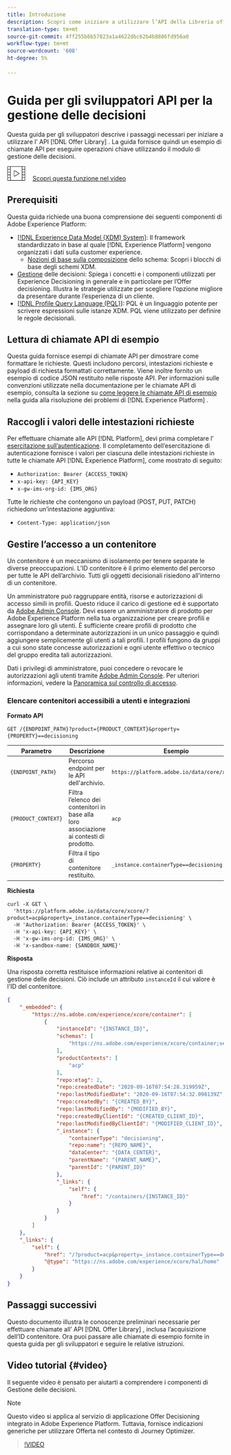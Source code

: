 ```yaml
---
title: Introduzione
description: Scopri come iniziare a utilizzare l’API della Libreria offerte per eseguire operazioni chiave utilizzando il motore di gestione delle decisioni.
translation-type: tm+mt
source-git-commit: 4ff255b6b57823a1a4622dbc62b4b8886fd956a0
workflow-type: tm+mt
source-wordcount: '608'
ht-degree: 5%

---
```


# Guida per gli sviluppatori API per la gestione delle decisioni

Questa guida per gli sviluppatori descrive i passaggi necessari per iniziare a utilizzare l’ API [!DNL Offer Library] . La guida fornisce quindi un esempio di chiamate API per eseguire operazioni chiave utilizzando il modulo di gestione delle decisioni.

![](../assets/do-not-localize/how-to-video.png) [Scopri questa funzione nel video](#video)

## Prerequisiti

Questa guida richiede una buona comprensione dei seguenti componenti di Adobe Experience Platform:

* [[!DNL Experience Data Model (XDM) System]](https://docs.adobe.com/content/help/it-IT/experience-platform/xdm/home.html): Il framework standardizzato in base al quale  [!DNL Experience Platform] vengono organizzati i dati sulla customer experience.
   * [Nozioni di base sulla composizione](https://docs.adobe.com/content/help/en/experience-platform/xdm/schema/composition.html) dello schema: Scopri i blocchi di base degli schemi XDM.
* [Gestione](../../../using/offers/get-started/starting-offer-decisioning.md) delle decisioni: Spiega i concetti e i componenti utilizzati per Experience Decisioning in generale e in particolare per l’Offer decisioning. Illustra le strategie utilizzate per scegliere l’opzione migliore da presentare durante l’esperienza di un cliente.
* [[!DNL Profile Query Language (PQL)]](https://docs.adobe.com/content/help/en/experience-platform/segmentation/pql/overview.html): PQL è un linguaggio potente per scrivere espressioni sulle istanze XDM. PQL viene utilizzato per definire le regole decisionali.

## Lettura di chiamate API di esempio

Questa guida fornisce esempi di chiamate API per dimostrare come formattare le richieste. Questi includono percorsi, intestazioni richieste e payload di richiesta formattati correttamente. Viene inoltre fornito un esempio di codice JSON restituito nelle risposte API. Per informazioni sulle convenzioni utilizzate nella documentazione per le chiamate API di esempio, consulta la sezione su [come leggere le chiamate API di esempio](https://docs.adobe.com/content/help/en/experience-platform/landing/troubleshooting.html#how-do-i-format-an-api-request) nella guida alla risoluzione dei problemi di [!DNL Experience Platform] .

## Raccogli i valori delle intestazioni richieste

Per effettuare chiamate alle API [!DNL Platform], devi prima completare l’ [esercitazione sull’autenticazione](https://docs.adobe.com/content/help/en/experience-platform/tutorials/authentication.html). Il completamento dell’esercitazione di autenticazione fornisce i valori per ciascuna delle intestazioni richieste in tutte le chiamate API [!DNL Experience Platform], come mostrato di seguito:

* `Authorization: Bearer {ACCESS_TOKEN}`
* `x-api-key: {API_KEY}`
* `x-gw-ims-org-id: {IMS_ORG}`

Tutte le richieste che contengono un payload (POST, PUT, PATCH) richiedono un’intestazione aggiuntiva:

* `Content-Type: application/json`

## Gestire l’accesso a un contenitore

Un contenitore è un meccanismo di isolamento per tenere separate le diverse preoccupazioni. L’ID contenitore è il primo elemento del percorso per tutte le API dell’archivio. Tutti gli oggetti decisionali risiedono all&#39;interno di un contenitore.

Un amministratore può raggruppare entità, risorse e autorizzazioni di accesso simili in profili. Questo riduce il carico di gestione ed è supportato da [Adobe Admin Console](https://adminconsole.adobe.com/). Devi essere un amministratore di prodotto per Adobe Experience Platform nella tua organizzazione per creare profili e assegnare loro gli utenti. È sufficiente creare profili di prodotto che corrispondano a determinate autorizzazioni in un unico passaggio e quindi aggiungere semplicemente gli utenti a tali profili. I profili fungono da gruppi a cui sono state concesse autorizzazioni e ogni utente effettivo o tecnico del gruppo eredita tali autorizzazioni.

Dati i privilegi di amministratore, puoi concedere o revocare le autorizzazioni agli utenti tramite [Adobe Admin Console](https://adminconsole.adobe.com/). Per ulteriori informazioni, vedere la [Panoramica sul controllo di accesso](https://docs.adobe.com/content/help/it-IT/experience-platform/access-control/home.html).

### Elencare contenitori accessibili a utenti e integrazioni

**Formato API**

```http
GET /{ENDPOINT_PATH}?product={PRODUCT_CONTEXT}&property={PROPERTY}==decisioning
```

| Parametro | Descrizione | Esempio |
| --------- | ----------- | ------- |
| `{ENDPOINT_PATH}` | Percorso endpoint per le API dell&#39;archivio. | `https://platform.adobe.io/data/core/xcore/` |
| `{PRODUCT_CONTEXT}` | Filtra l’elenco dei contenitori in base alla loro associazione ai contesti di prodotto. | `acp` |
| `{PROPERTY}` | Filtra il tipo di contenitore restituito. | `_instance.containerType==decisioning` |

**Richiesta**

```shell
curl -X GET \
  'https://platform.adobe.io/data/core/xcore/?product=acp&property=_instance.containerType==decisioning' \
  -H 'Authorization: Bearer {ACCESS_TOKEN}' \
  -H 'x-api-key: {API_KEY}' \
  -H 'x-gw-ims-org-id: {IMS_ORG}' \
  -H 'x-sandbox-name: {SANDBOX_NAME}'
```

**Risposta**

Una risposta corretta restituisce informazioni relative ai contenitori di gestione delle decisioni. Ciò include un attributo `instanceId` il cui valore è l&#39;ID del contenitore.

```json
{
    "_embedded": {
        "https://ns.adobe.com/experience/xcore/container": [
            {
                "instanceId": "{INSTANCE_ID}",
                "schemas": [
                    "https://ns.adobe.com/experience/xcore/container;version=0.5"
                ],
                "productContexts": [
                    "acp"
                ],
                "repo:etag": 2,
                "repo:createdDate": "2020-09-16T07:54:28.319959Z",
                "repo:lastModifiedDate": "2020-09-16T07:54:32.098139Z",
                "repo:createdBy": "{CREATED_BY}",
                "repo:lastModifiedBy": "{MODIFIED_BY}",
                "repo:createdByClientId": "{CREATED_CLIENT_ID}",
                "repo:lastModifiedByClientId": "{MODIFIED_CLIENT_ID}",
                "_instance": {
                    "containerType": "decisioning",
                    "repo:name": "{REPO_NAME}",
                    "dataCenter": "{DATA_CENTER}",
                    "parentName": "{PARENT_NAME}",
                    "parentId": "{PARENT_ID}"
                },
                "_links": {
                    "self": {
                        "href": "/containers/{INSTANCE_ID}"
                    }
                }
            }
        ]
    },
    "_links": {
        "self": {
            "href": "/?product=acp&property=_instance.containerType==decisioning",
            "@type": "https://ns.adobe.com/experience/xcore/hal/home"
        }
    }
}
```

## Passaggi successivi

Questo documento illustra le conoscenze preliminari necessarie per effettuare chiamate all’ API [!DNL Offer Library] , inclusa l’acquisizione dell’ID contenitore. Ora puoi passare alle chiamate di esempio fornite in questa guida per gli sviluppatori e seguire le relative istruzioni.

## Video tutorial {#video}

Il seguente video è pensato per aiutarti a comprendere i componenti di Gestione delle decisioni.

>[!NOTE]
>
>Questo video si applica al servizio di applicazione Offer Decisioning integrato in Adobe Experience Platform. Tuttavia, fornisce indicazioni generiche per utilizzare Offerta nel contesto di Journey Optimizer.

>[!VIDEO](https://video.tv.adobe.com/v/329919?quality=12)

